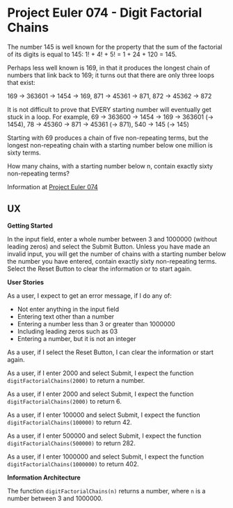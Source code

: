 # Project Euler 074 - Digit Factorial Chains

The number 145 is well known for the property that the sum of the factorial of its digits is equal to 145: 1! + 4! + 5! = 1 + 24 + 120 = 145.

Perhaps less well known is 169, in that it produces the longest chain of numbers that link back to 169; it turns out that there are only three loops that exist:

169 → 363601 → 1454 -> 169, 871 → 45361 → 871, 872 → 45362 → 872

It is not difficult to prove that EVERY starting number will eventually get stuck in a loop.  For example, 69 → 363600 → 1454 → 169 → 363601 (→ 1454), 78 → 45360 → 871 → 45361 (→ 871), 540 → 145 (→ 145)

Starting with 69 produces a chain of five non-repeating terms, but the longest non-repeating chain with a starting number below one million is sixty terms.

How many chains, with a starting number below n, contain exactly sixty non-repeating terms?

Information at [Project Euler 074](https://projecteuler.net/problem=74)

## UX

**Getting Started**

In the input field, enter a whole number between 3 and 1000000 (without leading zeros) and select the Submit Button.  Unless you have made an invalid input, you will get the number of chains with a starting number below the number you have entered, contain exactly sixty non-repeating terms.  Select the Reset Button to clear the information or to start again.

**User Stories**

As a user, I expect to get an error message, if I do any of:

- Not enter anything in the input field
- Entering text other than a number
- Entering a number less than 3 or greater than 1000000
- Including leading zeros such as 03
- Entering a number, but it is not an integer

As a user, if I select the Reset Button, I can clear the information or start again.

As a user, if I enter 2000 and select Submit, I expect the function `digitFactorialChains(2000)` to return a number.

As a user, if I enter 2000 and select Submit, I expect the function `digitFactorialChains(2000)` to return 6.

As a user, if I enter 100000 and select Submit, I expect the function `digitFactorialChains(100000)` to return 42.

As a user, if I enter 500000 and select Submit, I expect the function `digitFactorialChains(500000)` to return 282.

As a user, if I enter 1000000 and select Submit, I expect the function `digitFactorialChains(1000000)` to return 402.

**Information Architecture**

The function `digitFactorialChains(n)` returns a number, where `n` is a number between 3 and 1000000.



